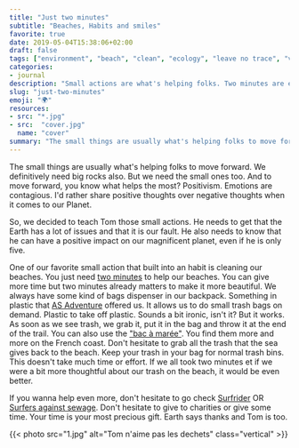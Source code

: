 ```yaml
---
title: "Just two minutes"
subtitle: "Beaches, Habits and smiles"
favorite: true
date: 2019-05-04T15:38:06+02:00
draft: false
tags: ["environment", "beach", "clean", "ecology", "leave no trace", "volunteering"]
categories:
- journal
description: "Small actions are what's helping folks. Two minutes are enough, let's clean our beaches"
slug: "just-two-minutes"
emoji: "🌍"
resources:
- src: "*.jpg"
- src:  "cover.jpg"
  name: "cover"
summary: "The small things are usually what's helping folks to move forward. We definitively need big rocks also. But we need the small ones too. And to move forward, you know what helps the most? Positivism. Emotions are contagious. I'd rather share positive thoughts over negative thoughts when it comes to our Planet."
---
```


The small things are usually what's helping folks to move forward. We definitively need big rocks also. But we need the small ones too. And to move forward, you know what helps the most? Positivism. Emotions are contagious. I'd rather share positive thoughts over negative thoughts when it comes to our Planet.

So, we decided to teach Tom those small actions. He needs to get that the Earth has a lot of issues and that it is our fault. He also needs to know that he can have a positive impact on our magnificent planet, even if he is only five.

One of our favorite small action that built into an habit is cleaning our beaches. You just need [two minutes](https://beachclean.net) to help our beaches. You can give more time but two minutes already matters to make it more beautiful. We always have some kind of bags dispenser in our backpack. Something in plastic that [AS Adventure](https://www.asadventure.com/) offered us. It allows us to do small trash bags on demand. Plastic to take off plastic. Sounds a bit ironic, isn't it? But it works. As soon as we see trash, we grab it, put it in the bag and throw it at the end of the trail. You can also use the ["bac à marée"](https://bacamaree.fr). You find them more and more on the French coast. Don't hesitate to grab all the trash that the sea gives back to the beach. Keep your trash in your bag for normal trash bins. This doesn't take much time or effort. If we all took two minutes et if we were a bit more thoughtful about our trash on the beach, it would be even better.

If you wanna help even more, don't hesitate to go check [Surfrider](https://surfrider.eu) OR [Surfers against sewage](https://www.sas.org.uk/). Don't hesitate to give to charities or give some time. Your time is your most precious gift. Earth says thanks and Tom is too.

{{< photo src="1.jpg" alt="Tom n'aime pas les dechets" class="vertical" >}}
